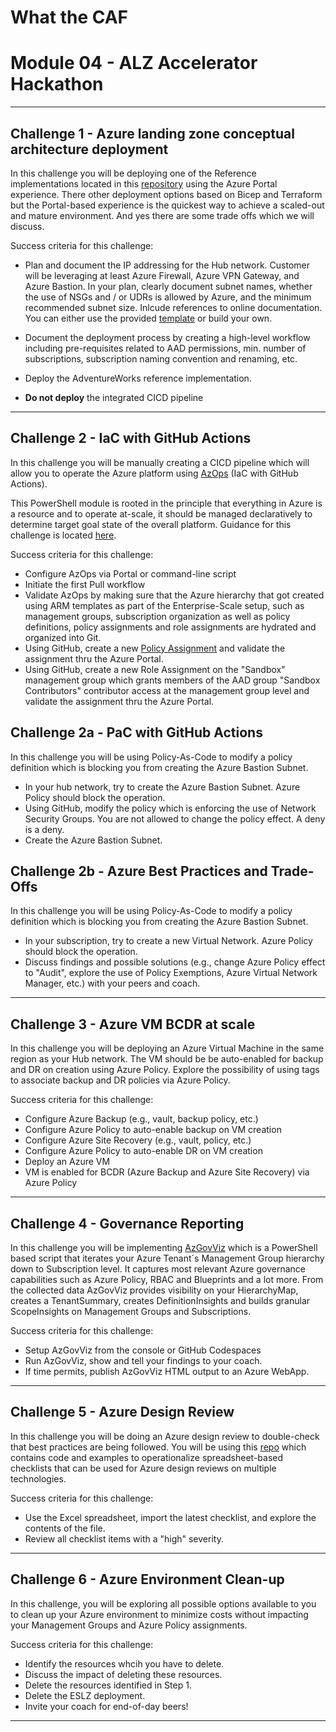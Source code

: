 # What the CAF
# Module 04 - ALZ Accelerator Hackathon

---

## Challenge 1 - Azure landing zone conceptual architecture deployment

In this challenge you will be deploying one of the Reference implementations located in this [repository](https://github.com/Azure/Enterprise-Scale) using the Azure Portal experience.
There other deployment options based on Bicep and Terraform but the Portal-based experience is the quickest way to achieve a scaled-out and mature environment.
And yes there are some trade offs which we will discuss.

Success criteria for this challenge:

- Plan and document the IP addressing for the Hub network. Customer will be leveraging at least Azure Firewall, Azure VPN Gateway, and Azure Bastion. In your plan, clearly document subnet names, whether the use of NSGs and / or UDRs is allowed by Azure, and the minimum recommended subnet size. Inlcude references to online documentation. You can either use the provided [template](/learning_path_modules/04_ALZ_Accelerator/sources/Azure%20Network%20Documentation%20Template.xlsx) or build your own.
- Document the deployment process by creating a high-level workflow including pre-requisites related to AAD permissions, min. number of subscriptions, subscription naming convention and renaming, etc.
- Deploy the AdventureWorks reference implementation.

- **Do not deploy** the integrated CICD pipeline

---

## Challenge 2 - IaC with GitHub Actions

In this challenge you will be manually creating a CICD pipeline which will allow you to operate the Azure platform using [AzOps](https://github.com/Azure/AzOps) (IaC with GitHub Actions).

This PowerShell module is rooted in the principle that everything in Azure is a resource and to operate at-scale, it should be managed declaratively to determine target goal state of the overall platform. Guidance for this challenge is located [here](https://github.com/azure/azops/wiki/github-actions).

Success criteria for this challenge:

- Configure AzOps via Portal or command-line script
- Initiate the first Pull workflow
- Validate AzOps by making sure that the Azure hierarchy that got created using ARM templates as part of the Enterprise-Scale setup, such as management groups, subscription organization as well as policy definitions, policy assignments and role assignments are hydrated and organized into Git.
- Using GitHub, create a new [Policy Assignment](https://github.com/Azure/Enterprise-Scale/wiki/Deploying-Enterprise-Scale-Platform-DevOps#create-new-policy-assignment-for-validation) and validate the assignment thru the Azure Portal.
- Using GitHub, create a new Role Assignment on the "Sandbox" management group which grants members of the AAD group "Sandbox Contributors" contributor access at the management group level and validate the assignment thru the Azure Portal.

## Challenge 2a - PaC with GitHub Actions

In this challenge you will be using Policy-As-Code to modify a policy definition which is blocking you from creating the Azure Bastion Subnet.

- In your hub network, try to create the Azure Bastion Subnet. Azure Policy should block the operation.
- Using GitHub, modify the policy which is enforcing the use of Network Security Groups. You are not allowed to change the policy effect. A deny is a deny.
- Create the Azure Bastion Subnet.

## Challenge 2b - Azure Best Practices and Trade-Offs

In this challenge you will be using Policy-As-Code to modify a policy definition which is blocking you from creating the Azure Bastion Subnet.

- In your subscription, try to create a new Virtual Network. Azure Policy should block the operation.
- Discuss findings and possible solutions (e.g., change Azure Policy effect to "Audit", explore the use of Policy Exemptions, Azure Virtual Network Manager, etc.) with your peers and coach.

---

## Challenge 3 - Azure VM BCDR at scale

In this challenge you will be deploying an Azure Virtual Machine in the same region as your Hub network. The VM should be be auto-enabled for backup and DR on creation using Azure Policy. Explore the possibility of using tags to associate backup and DR policies via Azure Policy.

Success criteria for this challenge:

- Configure Azure Backup (e.g., vault, backup policy, etc.)
- Configure Azure Policy to auto-enable backup on VM creation
- Configure Azure Site Recovery (e.g., vault, policy, etc.)
- Configure Azure Policy to auto-enable DR on VM creation
- Deploy an Azure VM
- VM is enabled for BCDR (Azure Backup and Azure Site Recovery) via Azure Policy

---

## Challenge 4 - Governance Reporting

In this challenge you will be implementing [AzGovViz](https://github.com/JulianHayward/Azure-MG-Sub-Governance-Reporting) which is a PowerShell based script that iterates your Azure Tenant´s Management Group hierarchy down to Subscription level. It captures most relevant Azure governance capabilities such as Azure Policy, RBAC and Blueprints and a lot more. From the collected data AzGovViz provides visibility on your HierarchyMap, creates a TenantSummary, creates DefinitionInsights and builds granular ScopeInsights on Management Groups and Subscriptions.

Success criteria for this challenge:

- Setup AzGovViz from the console or GitHub Codespaces
- Run AzGovViz, show and tell your findings to your coach.
- If time permits, publish AzGovViz HTML output to an Azure WebApp.

---

## Challenge 5 - Azure Design Review

In this challenge you will be doing an Azure design review to double-check that best practices are being followed. You will be using this [repo](https://github.com/Azure/review-checklists) which contains code and examples to operationalize spreadsheet-based checklists that can be used for Azure design reviews on multiple technologies.

Success criteria for this challenge:

- Use the Excel spreadsheet, import the latest checklist, and explore the contents of the file.
- Review all checklist items with a "high" severity.

---

## Challenge 6 - Azure Environment Clean-up

In this challenge, you will be exploring all possible options available to you to clean up your Azure environment to minimize costs without impacting your Management Groups and Azure Policy assignments.

Success criteria for this challenge:

- Identify the resources whcih you have to delete.
- Discuss the impact of deleting these resources.
- Delete the resources identified in Step 1.
- Delete the ESLZ deployment.
- Invite your coach for end-of-day beers!

---

